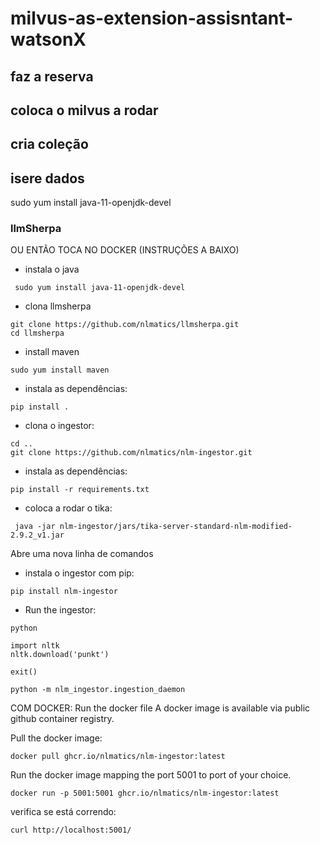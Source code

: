 # milvus-as-extension-assisntant-watsonX

## faz a reserva 

## coloca o milvus a rodar

## cria coleção

## isere dados 
 sudo yum install java-11-openjdk-devel
### llmSherpa
OU ENTÃO TOCA NO DOCKER (INSTRUÇÕES A BAIXO)
- instala o java
```
 sudo yum install java-11-openjdk-devel
```
- clona llmsherpa
```
git clone https://github.com/nlmatics/llmsherpa.git
cd llmsherpa
```
- install maven
```
sudo yum install maven
```
- instala as dependências:
```
pip install .
```
- clona o ingestor:
```
cd ..
git clone https://github.com/nlmatics/nlm-ingestor.git
```
- instala as dependências:
```
pip install -r requirements.txt
```
- coloca a rodar o tika:
```
 java -jar nlm-ingestor/jars/tika-server-standard-nlm-modified-2.9.2_v1.jar
```

Abre uma nova linha de comandos 
- instala o ingestor com pip:
```
pip install nlm-ingestor
```
- Run the ingestor:
```
python
```
```
import nltk
nltk.download('punkt')
```
```
exit()
```
```
python -m nlm_ingestor.ingestion_daemon
```

COM DOCKER:
Run the docker file
A docker image is available via public github container registry.

Pull the docker image:
```
docker pull ghcr.io/nlmatics/nlm-ingestor:latest
```
Run the docker image mapping the port 5001 to port of your choice.
```
docker run -p 5001:5001 ghcr.io/nlmatics/nlm-ingestor:latest
```
verifica se está correndo:
```
curl http://localhost:5001/
```
